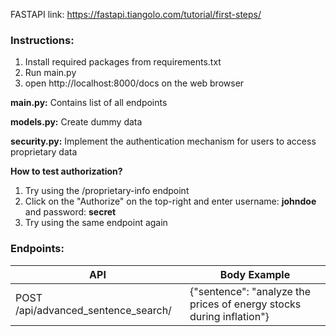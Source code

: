 FASTAPI link: https://fastapi.tiangolo.com/tutorial/first-steps/

### **Instructions:**

1) Install required packages from requirements.txt
2) Run main.py
3) open http://localhost:8000/docs on the web browser


**main.py:** 
Contains list of all endpoints

**models.py:**
Create dummy data

**security.py:**
Implement the authentication mechanism for users to access proprietary data

**How to test authorization?**

1) Try using the /proprietary-info endpoint
2) Click on the "Authorize" on the top-right and enter username: **johndoe** and password: **secret**
3) Try using the same endpoint again


### **Endpoints:** 

| API   | Body Example |
|-------|--------------|
| POST /api/advanced_sentence_search/ | {"sentence": "analyze the prices of energy stocks during inflation"}         |